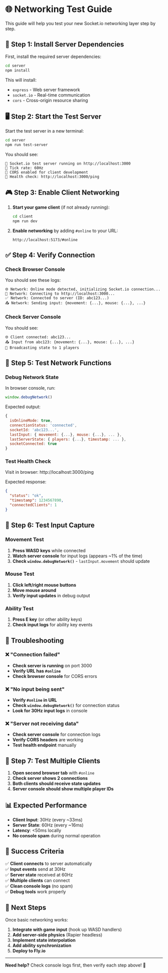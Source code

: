 # 🌐 Networking Test Guide

This guide will help you test your new Socket.io networking layer step by step.

## 🚀 Step 1: Install Server Dependencies

First, install the required server dependencies:

```bash
cd server
npm install
```

This will install:
- `express` - Web server framework
- `socket.io` - Real-time communication 
- `cors` - Cross-origin resource sharing

## 🖥️ Step 2: Start the Test Server

Start the test server in a new terminal:

```bash
cd server
npm run test-server
```

You should see:
```
🚀 Socket.io test server running on http://localhost:3000
📡 Tick rate: 60Hz
🔗 CORS enabled for client development
💚 Health check: http://localhost:3000/ping
```

## 🎮 Step 3: Enable Client Networking

1. **Start your game client** (if not already running):
   ```bash
   cd client
   npm run dev
   ```

2. **Enable networking** by adding `#online` to your URL:
   ```
   http://localhost:5173/#online
   ```

## ✅ Step 4: Verify Connection

### Check Browser Console
You should see these logs:
```
🌐 Network: Online mode detected, initializing Socket.io connection...
🔗 Network: Connecting to http://localhost:3000...
✅ Network: Connected to server (ID: abc123...)
📤 Network: Sending input: {movement: {...}, mouse: {...}, ...}
```

### Check Server Console
You should see:
```
🌐 Client connected: abc123...
📤 Input from abc123: {movement: {...}, mouse: {...}, ...}
📡 Broadcasting state to 1 players
```

## 🧪 Step 5: Test Network Functions

### Debug Network State
In browser console, run:
```javascript
window.debugNetwork()
```

Expected output:
```javascript
{
  isOnlineMode: true,
  connectionStatus: 'connected',
  socketId: 'abc123...',
  lastInput: { movement: {...}, mouse: {...}, ... },
  lastServerState: { players: {...}, timestamp: ... },
  socketConnected: true
}
```

### Test Health Check
Visit in browser: http://localhost:3000/ping

Expected response:
```json
{
  "status": "ok",
  "timestamp": 1234567890,
  "connectedClients": 1
}
```

## 🎯 Step 6: Test Input Capture

### Movement Test
1. **Press WASD keys** while connected
2. **Watch server console** for input logs (appears ~1% of the time)
3. **Check `window.debugNetwork()`** - `lastInput.movement` should update

### Mouse Test  
1. **Click left/right mouse buttons**
2. **Move mouse around**
3. **Verify input updates** in debug output

### Ability Test
1. **Press E key** (or other ability keys)
2. **Check input logs** for ability key events

## 🐛 Troubleshooting

### ❌ "Connection failed"
- **Check server is running** on port 3000
- **Verify URL has `#online`**
- **Check browser console** for CORS errors

### ❌ "No input being sent"
- **Verify `#online` in URL**
- **Check `window.debugNetwork()`** for connection status
- **Look for 30Hz input logs** in console

### ❌ "Server not receiving data"
- **Check server console** for connection logs
- **Verify CORS headers** are working
- **Test health endpoint** manually

## 🔄 Step 7: Test Multiple Clients

1. **Open second browser tab** with `#online`
2. **Check server shows 2 connections**
3. **Both clients should receive state updates**
4. **Server console should show multiple player IDs**

## 📊 Expected Performance

- **Client Input**: 30Hz (every ~33ms)
- **Server State**: 60Hz (every ~16ms)  
- **Latency**: <50ms locally
- **No console spam** during normal operation

## 🎉 Success Criteria

✅ **Client connects** to server automatically  
✅ **Input events** send at 30Hz  
✅ **Server state** received at 60Hz  
✅ **Multiple clients** can connect  
✅ **Clean console logs** (no spam)  
✅ **Debug tools** work properly  

## 🔧 Next Steps

Once basic networking works:
1. **Integrate with game input** (hook up WASD handlers)
2. **Add server-side physics** (Rapier headless)
3. **Implement state interpolation** 
4. **Add ability synchronization**
5. **Deploy to Fly.io**

---

**Need help?** Check console logs first, then verify each step above! 🚀 